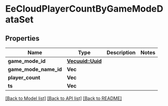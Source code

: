 # EeCloudPlayerCountByGameModeDataSet

## Properties

Name | Type | Description | Notes
------------ | ------------- | ------------- | -------------
**game_mode_id** | [**Vec<uuid::Uuid>**](uuid::Uuid.md) |  | 
**game_mode_name_id** | **Vec<String>** |  | 
**player_count** | **Vec<i64>** |  | 
**ts** | **Vec<i64>** |  | 

[[Back to Model list]](../README.md#documentation-for-models) [[Back to API list]](../README.md#documentation-for-api-endpoints) [[Back to README]](../README.md)



